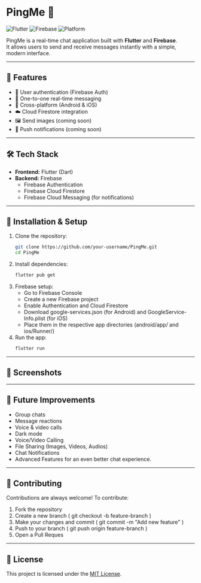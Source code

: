 # PingMe 💬

![Flutter](https://img.shields.io/badge/Flutter-3.0+-blue?logo=flutter)
![Firebase](https://img.shields.io/badge/Firebase-Backend-orange?logo=firebase)
![Platform](https://img.shields.io/badge/Platform-Android%20%7C%20iOS-green?logo=android)

PingMe is a real-time chat application built with **Flutter** and **Firebase**.  
It allows users to send and receive messages instantly with a simple, modern interface.  

---

## 🚀 Features
- 🔐 User authentication (Firebase Auth)  
- 💬 One-to-one real-time messaging  
- 📱 Cross-platform (Android & iOS)  
- ☁️ Cloud Firestore integration  
- 🖼️ Send images (coming soon)  
- 🔔 Push notifications (coming soon)  

---

## 🛠️ Tech Stack
- **Frontend:** Flutter (Dart)  
- **Backend:** Firebase  
  - Firebase Authentication  
  - Firebase Cloud Firestore  
  - Firebase Cloud Messaging (for notifications)  

---

## 📂 Installation & Setup
1. Clone the repository:
   ```bash
   git clone https://github.com/your-username/PingMe.git
   cd PingMe
2. Install dependencies:
   ```bash
   flutter pub get
3. Firebase setup:
   - Go to Firebase Console
   - Create a new Firebase project
   - Enable Authentication and Cloud Firestore
   - Download google-services.json (for Android) and GoogleService-Info.plist (for iOS)
   - Place them in the respective app directories (android/app/ and ios/Runner/)
4. Run the app:
   ```bash
   flutter run
   
---

## 📸 Screenshots

---

## 🔮 Future Improvements
- Group chats
- Message reactions
- Voice & video calls
- Dark mode
- Voice/Video Calling
- File Sharing (Images, Videos, Audios)
- Chat Notifications
- Advanced Features for an even better chat experience.

---

## 🤝 Contributing
Contributions are always welcome!
To contribute:

1. Fork the repository
2. Create a new branch ( git checkout -b feature-branch ) 
3. Make your changes and commit ( git commit -m "Add new feature" )
4. Push to your branch ( git push origin feature-branch )
5. Open a Pull Reques

---

## 📜 License
This project is licensed under the [MIT License](LICENSE).

